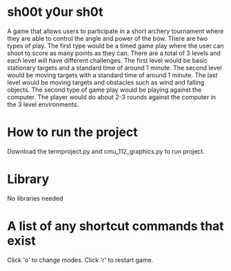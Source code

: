 # sh00t y0ur sh0t

A game that allows users to participate in a short archery tournament where they are able to control the angle and power of the bow. There are two types of play. The first type would be a timed game play where the user can shoot to score as many points as they can. There are a total of 3 levels and each level will have different challenges. The first level would be basic stationary targets and a standard time of around 1 minute. The second level would be moving targets with a standard time of around 1 minute. The last level would be moving targets and obstacles such as wind and falling objects. The second type of game play would be playing against the computer. The player would do about 2-3 rounds against the computer in the 3 level environments. 

# How to run the project 
Download the termproject.py and cmu_112_graphics.py to run project. 

# Library 
No libraries needed

# A list of any shortcut commands that exist
Click 'o' to change modes. Click 'r' to restart game.
